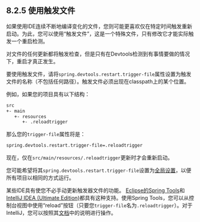 <h2>8.2.5 使用触发文件</h2>

如果使用IDE连续不断地编译变化的文件，您则可能更喜欢仅在特定时间触发重新启动。为此，您可以使用“触发文件”，这是一个特殊文件，只有修改它才能实际触发一个重启检测。


对文件的任何更新都将触发检查，但是只有在Devtools检测到有事情要做的情况下，重启才真正发生。


要使用触发文件，请将```spring.devtools.restart.trigger-file```属性设置为触发文件的名称（不包括任何路径）。触发文件必须出现在classpath上的某个位置。

例如，如果您的项目具有以下结构：

```bash
src
+- main
   +- resources
      +- .reloadtrigger
```

那么您的```trigger-file```属性将是：
```bash
spring.devtools.restart.trigger-file=.reloadtrigger
```

现在，仅在```src/main/resources/.reloadtrigger```更新时才会重新启动。

您可能希望将其```spring.devtools.restart.trigger-file```设置为[全局设置](https://docs.spring.io/spring-boot/docs/current/reference/html/using-spring-boot.html#using-boot-devtools-globalsettings)，以便所有项目以相同的方式运行。


某些IDE具有使您不必手动更新触发器文件的功能。 [Eclipse的Spring Tools](https://spring.io/tools)和[IntelliJ IDEA (Ultimate Edition)](https://www.jetbrains.com/idea/)都具有这种支持。使用Spring Tools，您可以从控制台视图中使用“reload”按钮（只要您```trigger-file```名为```.reloadtrigger```）。对于IntelliJ，您可以按照其[文档](https://www.jetbrains.com/help/idea/spring-boot.html#configure-application-update-policies-with-devtools)中的说明进行操作。


